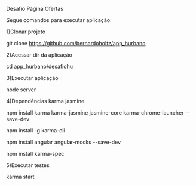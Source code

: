 Desafio Página Ofertas

Segue comandos para executar aplicação:

1)Clonar projeto

git clone https://github.com/bernardoholtz/app_hurbano

2)Acessar dir da aplicação

cd app_hurbano/desafiohu

3)Executar aplicação

node server

4)Dependências karma jasmine

npm install karma karma-jasmine jasmine-core karma-chrome-launcher --save-dev

npm install -g karma-cli

npm install angular angular-mocks --save-dev

npm install karma-spec

5)Executar testes

karma start
